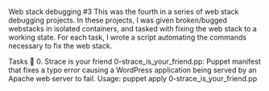 Web stack debugging #3 This was the fourth in a series of web stack debugging projects. In these projects, I was given broken/bugged webstacks in isolated containers, and tasked with fixing the web stack to a working state. For each task, I wrote a script automating the commands necessary to fix the web stack.

Tasks 📃 0. Strace is your friend 0-strace_is_your_friend.pp: Puppet manifest that fixes a typo error causing a WordPress application being served by an Apache web server to fail. Usage: puppet apply 0-strace_is_your_friend.pp
